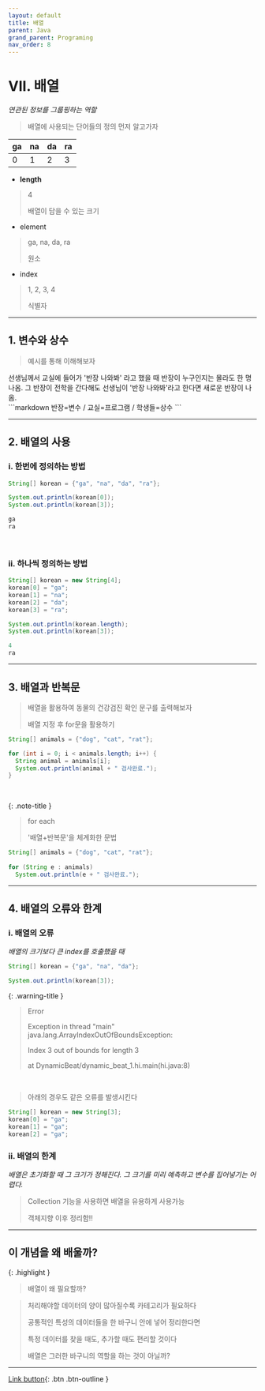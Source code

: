 ```yaml
---
layout: default
title: 배열
parent: Java
grand_parent: Programing
nav_order: 8
---
```


# VII. 배열
_연관된 정보를 그룹핑하는 역할_

> 배열에 사용되는 단어들의 정의 먼저 알고가자

| ga   | na   | da   | ra   |
|:-----|:-----|:-----|:-----|
| 0    | 1    | 2    | 3    |

- **length** 

> 4
>
> 배열이 담을 수 있는 크기 

- element

> ga, na, da, ra
>
> 원소

- index

> 1, 2, 3, 4
>
> 식별자


---

## 1. 변수와 상수

> 예시를 통해 이해해보자

<div class="code-example" markdown="1">
선생님께서 교실에 들어가 '반장 나와봐' 라고 했을 때
반장이 누구인지는 몰라도 한 명 나옴.
그 반장이 전학을 간다해도 선생님이 '반장 나와봐'라고 한다면
새로운 반장이 나옴.
</div>
```markdown
반장=변수 / 교실=프로그램 / 학생들=상수
```

---

## 2. 배열의 사용

### i. 한번에 정의하는 방법

```java
String[] korean = {"ga", "na", "da", "ra"};

System.out.println(korean[0]);
System.out.println(korean[3]);
```

```java
ga
ra
```

<br/>

### ii. 하나씩 정의하는 방법

```java
String[] korean = new String[4];
korean[0] = "ga";
korean[1] = "na";
korean[2] = "da";
korean[3] = "ra";

System.out.println(korean.length);
System.out.println(korean[3]);
```

```java
4
ra
```

---

## 3. 배열과 반복문

> 배열을 활용하여 동물의 건강검진 확인 문구를 출력해보자
>
> 배열 지정 후 for문을 활용하기

```java
String[] animals = {"dog", "cat", "rat"};

for (int i = 0; i < animals.length; i++) {
  String animal = animals[i];
  System.out.println(animal + " 검사완료.");
}
```

<br/>

{: .note-title }
> for each
>
> '배열+반복문'을 체계화한 문법

```java
String[] animals = {"dog", "cat", "rat"};
		
for (String e : animals)
  System.out.println(e + " 검사완료.");
```

---

## 4. 배열의 오류와 한계

### i. 배열의 오류
_배열의 크기보다 큰 index를 호출했을 때_

```java
String[] korean = {"ga", "na", "da"};

System.out.println(korean[3]);
```

{: .warning-title }
>Error
>
>Exception in thread "main" java.lang.ArrayIndexOutOfBoundsException:
>
>Index 3 out of bounds for length 3
>
>at DynamicBeat/dynamic_beat_1.hi.main(hi.java:8)

<br/>

> 아래의 경우도 같은 오류를 발생시킨다

```java
String[] korean = new String[3];
korean[0] = "ga";
korean[1] = "ga";
korean[2] = "ga";
```

### ii. 배열의 한계

_배열은 초기화할 때 그 크기가 정해진다._
_그 크기를 미리 예측하고 변수를 집어넣기는 어렵다._

> Collection 기능을 사용하면 배열을 유용하게 사용가능
>
> 객체지향 이후 정리함!!

---

## **이 개념을 왜 배울까?**

{: .highlight }
> 배열이 왜 필요할까?

> 처리해야할 데이터의 양이 많아질수록 카테고리가 필요하다
>
> 공통적인 특성의 데이터들을 한 바구니 안에 넣어 정리한다면
>
> 특정 데이터를 찾을 때도, 추가할 때도 편리할 것이다
>
> 배열은 그러한 바구니의 역할을 하는 것이 아닐까?

---

[Link button](https://opentutorials.org/course/1223/5373){: .btn .btn-outline }